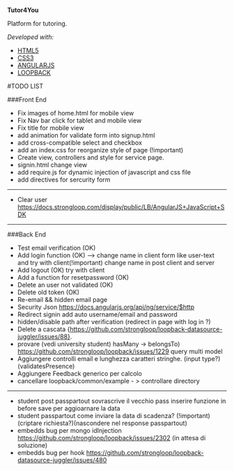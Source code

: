 **Tutor4You**

Platform for tutoring.

*Developed with:*

* [HTML5](https://it.wikipedia.org/wiki/HTML5)
* [CSS3](https://it.wikipedia.org/wiki/CSS)
* [ANGULARJS](https://it.wikipedia.org/wiki/AngularJS)
* [LOOPBACK](https://strongloop.com/node-js/loopback-framework/)

#TODO LIST

###Front End
* Fix images of home.html for mobile view
* Fix Nav bar click for tablet and mobile view
* Fix title for mobile view
* add animation for validate form into signup.html
* add cross-compatible select and checkbox
* add an index.css for reorganize style of page (!important)
* Create view, controllers and style for service page.
* signin.html change view
* add require.js for dynamic injection of javascript and css file
* add directives for sercurity form

---------------------------
* Clear user https://docs.strongloop.com/display/public/LB/AngularJS+JavaScript+SDK
--------------------------

###Back End
* Test email verification   (OK)
* Add login function (OK) --> change name in client form like user-text  and try with client(!important) change name in post client and server
* Add logout    (OK) try with client
* Add a function for  resetpassword (OK)
* Delete an user not validated (OK)
* Delete old token (OK)
*  Re-email && hidden email page
*  Security Json https://docs.angularjs.org/api/ng/service/$http
* Redirect signin add auto username/email and password
* hidden/disable path after verification (redirect in page with log in ?)
* Delete a cascata {https://github.com/strongloop/loopback-datasource-juggler/issues/88}.
* provare (vedi university student) hasMany  -> belongsTo) https://github.com/strongloop/loopback/issues/1229 query multi model
* Aggiungere controlli email e lunghezza caratteri stringhe. (input type?)(validatesPresence)
* Aggiungere Feedback generico per calcolo
* cancellare loopback/common/example - > controllare directory
____________________________________________________________________________________________________________
* student post passpartout sovrascrive il vecchio pass inserire funzione in before save per aggioarnare la data
* student passpartout come inviare la data di scadenza? (!important) (criptare richiesta?)(nascondere nel response passpartout)
* embedds bug per mongo idInjection https://github.com/strongloop/loopback/issues/2302 (in attesa di soluzione)
* embedds bug per hook https://github.com/strongloop/loopback-datasource-juggler/issues/480
